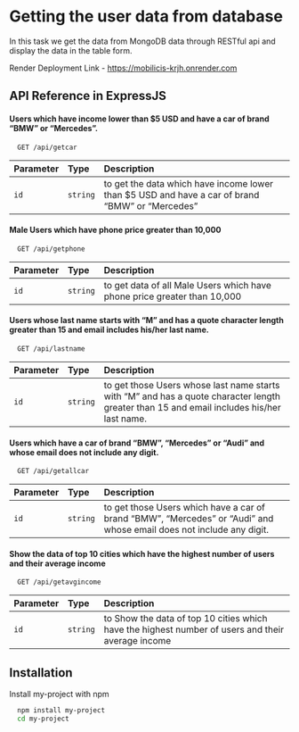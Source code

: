 
# Getting the user data from database

In this task we get the data from MongoDB data through RESTful api and display the data in the table form.

Render Deployment Link - https://mobilicis-krjh.onrender.com



## API Reference in ExpressJS

#### Users which have income lower than $5 USD and have a car of brand “BMW” or “Mercedes”.

```http
  GET /api/getcar
```

| Parameter | Type     | Description                       |
| :-------- | :------- | :-------------------------------- |
| `id`      | `string` | to get the data which have income lower than $5 USD and have a car of brand “BMW” or “Mercedes”|

#### Male Users which have phone price greater than 10,000

```http
  GET /api/getphone
```

| Parameter | Type     | Description                       |
| :-------- | :------- | :-------------------------------- |
| `id`      | `string` | to get data of all Male Users which have phone price greater than 10,000 |

#### Users whose last name starts with “M” and has a quote character length greater than 15 and email includes his/her last name.

```http
  GET /api/lastname
```

| Parameter | Type     | Description                       |
| :-------- | :------- | :-------------------------------- |
| `id`      | `string` | to get those Users whose last name starts with “M” and has a quote character length greater than 15 and email includes his/her last name.

#### Users which have a car of brand “BMW”, “Mercedes” or “Audi” and whose email does not include any digit.

```http
  GET /api/getallcar
```

| Parameter | Type     | Description                       |
| :-------- | :------- | :-------------------------------- |
| `id`      | `string` | to get those Users which have a car of brand “BMW”, “Mercedes” or “Audi” and whose email does not include any digit. |

#### Show the data of top 10 cities which have the highest number of users and their average income

```http
  GET /api/getavgincome
```

| Parameter | Type     | Description                       |
| :-------- | :------- | :-------------------------------- |
| `id`      | `string` | to Show the data of top 10 cities which have the highest number of users and their average income |



## Installation

Install my-project with npm

```bash
  npm install my-project
  cd my-project
```
    